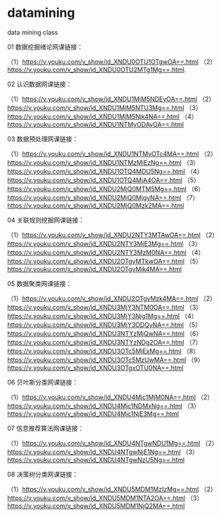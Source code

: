 # datamining
data mining class

01 数据挖掘绪论网课链接：
  
  （1）https://v.youku.com/v_show/id_XNDU0OTU1OTgwOA==.html 
  （2）https://v.youku.com/v_show/id_XNDU0OTU2MTg1Mg==.html.

02 认识数据网课链接：
  
  （1）https://v.youku.com/v_show/id_XNDU1MjM5NDEyOA==.html 
  （2）https://v.youku.com/v_show/id_XNDU1MjM5NTU3Mg==.html
  （3）https://v.youku.com/v_show/id_XNDU1MjM5Njk4NA==.html
  （4）https://v.youku.com/v_show/id_XNDU1NTMyODAyOA==.html
  
03 数据预处理网课链接：
  
  （1）https://v.youku.com/v_show/id_XNDU1NTMyOTc4MA==.html 
  （2）https://v.youku.com/v_show/id_XNDU1NTMzMjEzNg==.html
  （3）https://v.youku.com/v_show/id_XNDU1OTQ4MDU5Ng==.html 
  （4）https://v.youku.com/v_show/id_XNDU1OTQ4MjA4OA==.html
  （5）https://v.youku.com/v_show/id_XNDU2MjQ0MTM5Mg==.html
  （6）https://v.youku.com/v_show/id_XNDU2MjQ0MjgyNA==.html 
  （7）https://v.youku.com/v_show/id_XNDU2MjQ0Mzk2MA==.html

04 关联规则挖掘网课链接：
  
  （1）https://v.youku.com/v_show/id_XNDU2NTY3MTAwOA==.html 
  （2）https://v.youku.com/v_show/id_XNDU2NTY3MjE3Mg==.html
  （3）https://v.youku.com/v_show/id_XNDU2NTY3MzM0NA==.html 
  （4）https://v.youku.com/v_show/id_XNDU2OTgyMTkwOA==.html
  （5）https://v.youku.com/v_show/id_XNDU2OTgyMjk4MA==.html
  
 05 数据聚类网课链接：
  
  （1）https://v.youku.com/v_show/id_XNDU2OTgyMzk4MA==.html 
  （2）https://v.youku.com/v_show/id_XNDU3MjY3NTM0OA==.html
  （3）https://v.youku.com/v_show/id_XNDU3MjY3Njg1Mg==.html 
  （4）https://v.youku.com/v_show/id_XNDU3MjY3ODQyNA==.html
  （5）https://v.youku.com/v_show/id_XNDU3NTYzMjQwNA==.html
  （6）https://v.youku.com/v_show/id_XNDU3NTYzNDg2OA==.html 
  （7）https://v.youku.com/v_show/id_XNDU3OTc5MjExMg==.html 
  （8）https://v.youku.com/v_show/id_XNDU3OTc5MzUwMA==.html
  （9）https://v.youku.com/v_show/id_XNDU3OTgxOTU0NA==.html

 06 贝叶斯分类网课链接：
  
  （1）https://v.youku.com/v_show/id_XNDU4Mjc1MjM0NA==.html 
  （2）https://v.youku.com/v_show/id_XNDU4Mjc1NDMxNg==.html
  （3）https://v.youku.com/v_show/id_XNDU4Mjc1NjE3Mg==.html
  
07 信息推荐算法网课链接：
  
  （1）https://v.youku.com/v_show/id_XNDU4NTgwNDU1Mg==.html 
  （2）https://v.youku.com/v_show/id_XNDU4NTgwNjE1Ng==.html
  （3）https://v.youku.com/v_show/id_XNDU4NTgwNzU5Ng==.html
  
08 决策树分类网课链接：
  
  （1）https://v.youku.com/v_show/id_XNDU5MDM1MzIzMg==.html 
  （2）https://v.youku.com/v_show/id_XNDU5MDM1NTA2OA==.html
  （3）https://v.youku.com/v_show/id_XNDU5MDM1NjQ2MA==.html
